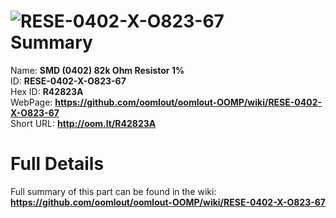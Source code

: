 
![RESE-0402-X-O823-67](https://github.com/oomlout/oomlout-OOMP/blob/master/parts/RESE-0402-X-O823-67/RESE-0402-X-O823-67_420.jpg)   
Summary
=================
  
Name: __SMD (0402) 82k Ohm Resistor 1%__    
ID: __RESE-0402-X-O823-67__   
Hex ID: __R42823A__   
WebPage: __https://github.com/oomlout/oomlout-OOMP/wiki/RESE-0402-X-O823-67__   
Short URL: __http://oom.lt/R42823A__   

Full Details
==========================
Full summary of this part can be found in the wiki:   
__https://github.com/oomlout/oomlout-OOMP/wiki/RESE-0402-X-O823-67__    

